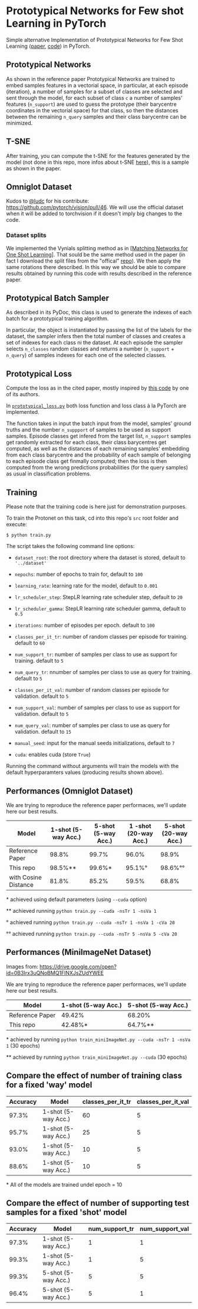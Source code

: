 # Prototypical Networks for Few shot Learning in PyTorch
Simple alternative Implementation of Prototypical Networks for Few Shot Learning ([paper](https://arxiv.org/abs/1703.05175), [code](https://github.com/jakesnell/prototypical-networks)) in PyTorch.

## Prototypical Networks

As shown in the reference paper Prototypical Networks are trained to embed samples features in a vectorial space, in particular, at each episode (iteration), a number of samples for a subset of classes are selected and sent through the model, for each subset of class `c` a number of samples' features (`n_support`) are used to guess the prototype (their barycentre coordinates in the vectorial space) for that class, so then the distances between the remaining `n_query` samples and their class barycentre can be minimized.


## T-SNE 

After training, you can compute the t-SNE for the features generated by the model (not done in this repo, more infos about t-SNE [here](https://lvdmaaten.github.io/tsne/)), this is a sample as shown in the paper.


## Omniglot Dataset

Kudos to [@ludc](https://github.com/ludc) for his contribute: https://github.com/pytorch/vision/pull/46.
We will use the official dataset when it will be added to torchvision if it doesn't imply big changes to the code.

### Dataset splits

We implemented the Vynials splitting method as in [[Matching Networks for One Shot Learning](https://papers.nips.cc/paper/6385-matching-networks-for-one-shot-learning)]. That sould be the same method used in the paper (in fact I download the split files from the "offical" [repo](https://github.com/jakesnell/prototypical-networks/tree/master/data/omniglot/splits/vinyals)). We then apply the same rotations there described. In this way we should be able to compare results obtained by running this code with results described in the reference paper.

## Prototypical Batch Sampler

As described in its PyDoc, this class is used to generate the indexes of each batch for a prototypical training algorithm.

In particular, the object is instantiated by passing the list of the labels for the dataset, the sampler infers then the total number of classes and creates a set of indexes for each class ni the dataset. At each episode the sampler selects `n_classes` random classes and returns a number (`n_support` + `n_query`) of samples indexes for each one of the selected classes.

## Prototypical Loss

Compute the loss as in the cited paper, mostly inspired by [this code](https://github.com/jakesnell/prototypical-networks/blob/master/protonets/models/few_shot.py) by one of its authors.

In [`prototypical_loss.py`](src/prototypical_loss.py) both loss function and loss class à la PyTorch are implemented. 

The function takes in input the batch input from the model, samples' ground truths and the number `n_suppport` of samples to be used as support samples. Episode classes get infered from the target list, `n_support` samples get randomly extracted for each class, their class barycentres get computed, as well as the distances of each remaining samples' embedding from each class barycentre and the probability of each sample of belonging to each episode class get finmally computed; then the loss is then computed from the wrong predictions probabilities (for the query samples) as usual in classification problems.

## Training

Please note that the training code is here just for demonstration purposes. 

To train the Protonet on this task, cd into this repo's `src` root folder and execute:

    $ python train.py


The script takes the following command line options:

- `dataset_root`: the root directory where tha dataset is stored, default to `'../dataset'`

- `nepochs`: number of epochs to train for, default to `100`

- `learning_rate`: learning rate for the model, default to `0.001`

- `lr_scheduler_step`: StepLR learning rate scheduler step, default to `20`

- `lr_scheduler_gamma`: StepLR learning rate scheduler gamma, default to `0.5`

- `iterations`: number of episodes per epoch. default to `100`

- `classes_per_it_tr`: number of random classes per episode for training. default to `60`

- `num_support_tr`: number of samples per class to use as support for training. default to `5`

- `num_query_tr`: nnumber of samples per class to use as query for training. default to `5`

- `classes_per_it_val`: number of random classes per episode for validation. default to `5`

- `num_support_val`: number of samples per class to use as support for validation. default to `5`

- `num_query_val`: number of samples per class to use as query for validation. default to `15`

- `manual_seed`: input for the manual seeds initializations, default to `7`

- `cuda`: enables cuda (store `True`)

Running the command without arguments will train the models with the default hyperparamters values (producing results shown above).


## Performances (Omniglot Dataset)

We are trying to reproduce the reference paper performaces, we'll update here our best results. 

| Model | 1-shot (5-way Acc.) | 5-shot (5-way Acc.) | 1 -shot (20-way Acc.) | 5-shot (20-way Acc.)|
| --- | --- | --- | --- | --- |
| Reference Paper | 98.8% | 99.7% | 96.0% | 98.9%|
| This repo | 98.5%** | 99.6%* | 95.1%°| 98.6%°°|
| with Cosine Distance | 81.8% | 85.2% | 59.5% | 68.8% |


\* achieved using default parameters (using `--cuda` option)

\*\* achieved running `python train.py --cuda -nsTr 1 -nsVa 1`

° achieved running `python train.py --cuda -nsTr 1 -nsVa 1 -cVa 20`

°° achieved running `python train.py --cuda -nsTr 5 -nsVa 5 -cVa 20
`

## Performances (MiniImageNet Dataset)

Images from: https://drive.google.com/open?id=0B3Irx3uQNoBMQ1FlNXJsZUdYWEE

We are trying to reproduce the reference paper performaces, we'll update here our best results. 

| Model | 1-shot (5-way Acc.) | 5-shot (5-way Acc.) |
| --- | --- | --- |
| Reference Paper | 49.42% | 68.20%|
| This repo | 42.48%* | 64.7%** |

\* achieved by running `python train_miniImageNet.py --cuda -nsTr 1 -nsVa 1` (30 epochs)

\*\* achieved by running `python train_miniImageNet.py --cuda` (30 epochs)

## Compare the effect of number of training class for a fixed 'way' model
| Accuracy | Model | classes_per_it_tr | classes_per_it_val | 
| --- | --- | --- | --- | 
| 97.3% | 1-shot (5-way Acc.) | 60 | 5 | 
| 95.7% | 1-shot (5-way Acc.) | 25 | 5 | 
| 93.0% | 1-shot (5-way Acc.) | 10 | 5 | 
| 88.6% | 1-shot (5-way Acc.) | 10 | 5 | 

\* All of the models are trained undel epoch = 10

## Compare the effect of number of supporting test samples for a fixed 'shot' model

| Accuracy | Model | num_support_tr | num_support_val | 
| --- | --- | --- | --- | 
| 97.3% | 1-shot (5-way Acc.) | 1 | 1 | 
| 99.3% | 1-shot (5-way Acc.) | 1 | 5 | 
| 99.3% | 5-shot (5-way Acc.) | 5 | 5 | 
| 96.4% | 5-shot (5-way Acc.) | 5 | 1 | 



